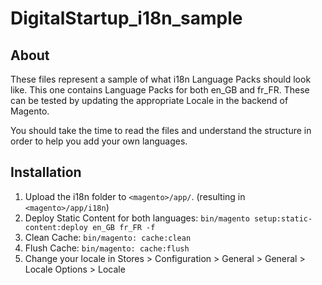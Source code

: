 # DigitalStartup_i18n_sample

## About
These files represent a sample of what i18n Language Packs should look like. This one contains Language Packs for both en_GB and fr_FR. These can be tested by updating the appropriate Locale in the backend of Magento.

You should take the time to read the files and understand the structure in order to help you add your own languages.

## Installation
1. Upload the i18n folder to `<magento>/app/`. (resulting in `<magento>/app/i18n`)
2. Deploy Static Content for both languages: `bin/magento setup:static-content:deploy en_GB fr_FR -f`
3. Clean Cache: `bin/magento: cache:clean`
4. Flush Cache: `bin/magento: cache:flush`
5. Change your locale in Stores > Configuration > General > General > Locale Options > Locale
